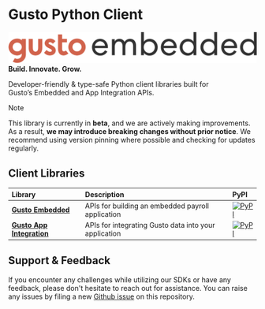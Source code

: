# Gusto Python Client
![gusto logo](./assets/Gusto_logo.png)
**Build. Innovate. Grow.**

Developer-friendly & type-safe Python client libraries built for Gusto’s Embedded and App Integration APIs.

> [!NOTE]
> This library is currently in **beta**, and we are actively making improvements. As a result, **we may introduce breaking
> changes without prior notice**. We recommend using version pinning where possible and checking for updates regularly.

## Client Libraries

<!-- Start Gusto Python Client Libraries -->
| Library | Description | PyPI |
| :- |:- |:- |
| **[Gusto Embedded](https://github.com/Gusto/gusto-python-client/tree/main/gusto_embedded)** | APIs for building an embedded payroll application | [![PyPI](https://img.shields.io/pypi/v/gusto-embedded.svg?color=%230A8080)](https://pypi.org/project/gusto_embedded) |
| **[Gusto App Integration](https://github.com/Gusto/gusto-python-client/tree/main/gusto_app_int)** | APIs for integrating Gusto data into your application | [![PyPI](https://img.shields.io/pypi/v/gusto_app_integration.svg?color=%230A8080)](https://pypi.org/project/gusto_app_integration/) |
<!-- End Gusto Python Client Libraries -->

<!-- Start Gusto Support Notes -->
## Support & Feedback

If you encounter any challenges while utilizing our SDKs or have any feedback, please don't hesitate to reach out for assistance.
You can raise any issues by filing a new [Github issue](https://github.com/Gusto/gusto-python-client/issues/new) on this repository.

<!-- End Gusto Support Notes -->
